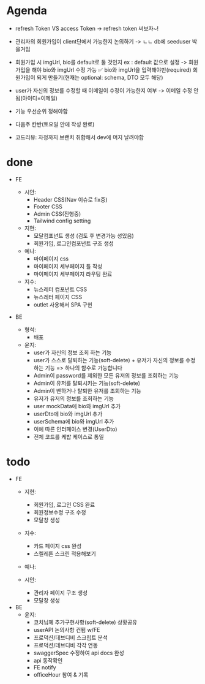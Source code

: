 # Agenda
- refresh Token VS access Token -> refresh token 써보자~!
- 관리자의 회원가입이 client단에서 가능한지 논의하기 -> ㄴㄴ db에 seeduser 박을거임
- 회원가입 시 imgUrl, bio를 default로 둘 것인지
ex : 
default 값으로 설정 -> 회원가입을 해야 bio와 imgUrl 수정 가능 ✅
bio와 imgUrl을 입력해야만(required) 회원가입이 되게 만들기(현재는 optional: schema, DTO 모두 해당)

- user가 자신의 정보를 수정할 때 이메일이 수정이 가능한지 여부 -> 이메일 수정 안됨(아이디=이메일)
- 기능 우선순위 정해야함
- 다음주 칸반(토요일 안에 작성 완료)
- 코드리뷰: 자정까지 브랜치 취합해서 dev에 머지 날려야함

# done
- FE
  - 시안:
    - Header CSS(Nav 이슈로 fix중)
    - Footer CSS
    - Admin CSS(진행중)
    - Tailwind config setting 
  - 지현:
    - 모달컴포넌트 생성 (검토 후 변경가능 성있음)
    - 회원가입, 로그인컴포넌트 구조 생성
  - 예나:
    - 마이페이지 css
    - 마이페이지 세부페이지 틀 작성
    - 마이페이지 세부페이지 라우팅 완료
  - 지수:
    - 뉴스레터 컴포넌트 CSS
    - 뉴스레터 페이지 CSS
    - outlet 사용해서 SPA 구현

- BE
  - 형석:
    * 배포
  - 윤지: 
    * user가 자신의 정보 조회 하는 기능
    * user가 스스로 탈퇴하는 기능(soft-delete) + 유저가 자신의 정보를 수정하는 기능 => 하나의 함수로 가능합니다
    * Admin이 password를 제외한 모든 유저의 정보를 조회하는 기능
    * Admin이 유저를 탈퇴시키는 기능(soft-delete)
    * Admin이 밴하거나 탈퇴한 유저를 조회하는 기능
    * 유저가 유저의 정보를 조회하는 기능
    * user mockData에 bio와 imgUrl 추가
    * userDto에 bio와 imgUrl 추가
    * userSchema에 bio와 imgUrl 추가
    * 이에 따른 인터페이스 변경(UserDto)
    * 전체 코드를 케밥 케이스로 통일


# todo
- FE
  - 지현:
    - 회원가입, 로그인 CSS 완료
    - 회원정보수정 구조 수정
    - 모달창 생성
  - 지수:
    - 카드 페이지 css 완성
    - 스켈레톤 스크린 적용해보기
  - 예나:
  
  - 시안:
    - 관리자 페이지 구조 생성
    - 모달창 생성
- BE
  - 윤지: 
    - 코치님께 추가구현사항(soft-delete) 상황공유
    - userAPI 논의사항 컨펌 w/FE
    - 프로덕션/데브디비 스크립트 분석
    - 프로덕션/데브디비 각각 연동
    - swaggerSpec 수정하여 api docs 완성
    - api 동작확인
    - FE notify
    - officeHour 참여 & 기록